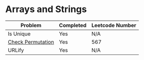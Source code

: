 # Arrays and Strings
| Problem | Completed | Leetcode Number |
| ------- | --------- | ----------------|
| Is Unique | Yes | N/A |
| [Check Permutation](https://leetcode.com/problems/permutation-in-string/) | Yes | 567 |
| URLify | Yes | N/A |
